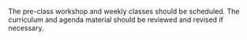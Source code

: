 The pre-class workshop and weekly classes should be scheduled. The curriculum and agenda material should be reviewed and revised if necessary. 
